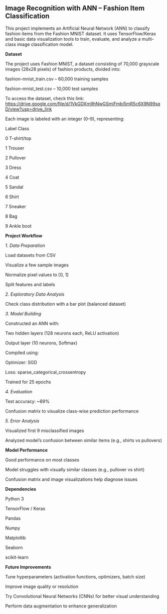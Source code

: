 ## Image Recognition with ANN – Fashion Item Classification

This project implements an Artificial Neural Network (ANN) to classify fashion items from the Fashion MNIST dataset. It uses TensorFlow/Keras and basic data visualization tools to train, evaluate, and analyze a multi-class image classification model.

**Dataset**

The project uses Fashion MNIST, a dataset consisting of 70,000 grayscale images (28x28 pixels) of fashion products, divided into:

fashion-mnist_train.csv – 60,000 training samples

fashion-mnist_test.csv – 10,000 test samples

To access the dataset, check this link: https://drive.google.com/file/d/1VkGDXm9hNwGSmlFmbj5mR5c6X9N99sqD/view?usp=drive_link

Each image is labeled with an integer (0–9), representing:

Label	Class

0	T-shirt/top

1	Trouser

2	Pullover

3	Dress

4	Coat

5	Sandal

6	Shirt

7	Sneaker

8	Bag

9	Ankle boot

**Project Workflow**

*1. Data Preparation*

Load datasets from CSV

Visualize a few sample images

Normalize pixel values to [0, 1]

Split features and labels

*2. Exploratory Data Analysis*

Check class distribution with a bar plot (balanced dataset)

*3. Model Building*

Constructed an ANN with:

Two hidden layers (128 neurons each, ReLU activation)

Output layer (10 neurons, Softmax)

Compiled using:

Optimizer: SGD

Loss: sparse_categorical_crossentropy

Trained for 25 epochs

*4. Evaluation*

Test accuracy: ~89%

Confusion matrix to visualize class-wise prediction performance

*5. Error Analysis*

Visualized first 9 misclassified images

Analyzed model’s confusion between similar items (e.g., shirts vs pullovers)

**Model Performance**

Good performance on most classes

Model struggles with visually similar classes (e.g., pullover vs shirt)

Confusion matrix and image visualizations help diagnose issues

**Dependencies**

Python 3

TensorFlow / Keras

Pandas

Numpy

Matplotlib

Seaborn

scikit-learn

**Future Improvements**

Tune hyperparameters (activation functions, optimizers, batch size)

Improve image quality or resolution

Try Convolutional Neural Networks (CNNs) for better visual understanding

Perform data augmentation to enhance generalization

